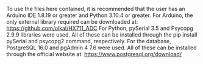 To use the files here contained, it is recommended that the user has an Arduino IDE 1.8.19 or greater and Python 3.10.4 or greater.
For Arduino, the only external library required can be downloaded at: https://github.com/olkal/HX711_ADC
For Python, pySerial 3.5 and Psycopg 2.9.9 libraries were used. All of these can be installed through the pip install pySerial and psycopg2 command, respectively.
For the database, PostgreSQL 16.0 and pgAdmin 4 7.6 were used. All of these can be installed through the official website at: https://www.postgresql.org/download/
